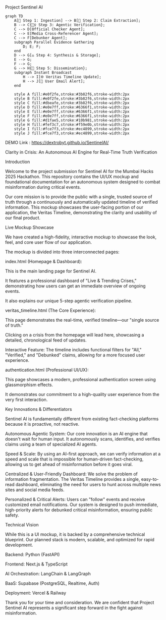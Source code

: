 Project Sentinel AI

```mermaid
graph TD
    A[📡 Step 1: Ingestion] --> B[🎯 Step 2: Claim Extraction];
    B --> C{🕵️‍♀️ Step 3: Agentic Verification};
    C --> D[Official Checker Agent];
    C --> E[Media Cross-Referencer Agent];
    C --> F[Debunker Agent];
    subgraph Parallel Evidence Gathering
        D; E; F;
    end
    D --> G[⚖️ Step 4: Synthesis & Storage];
    E --> G;
    F --> G;
    G --> H{📢 Step 5: Dissemination};
    subgraph Instant Broadcast
        H --> I[🌐 Veritas Timeline Update];
        H --> J[📧 User Email Alert];
    end

    style A fill:#e0f2fe,stroke:#3b82f6,stroke-width:2px
    style B fill:#e0f2fe,stroke:#3b82f6,stroke-width:2px
    style C fill:#dbeafe,stroke:#3b82f6,stroke-width:2px
    style D fill:#e0e7ff,stroke:#6366f1,stroke-width:2px
    style E fill:#e0e7ff,stroke:#6366f1,stroke-width:2px
    style F fill:#e0e7ff,stroke:#6366f1,stroke-width:2px
    style G fill:#d1fae5,stroke:#10b981,stroke-width:2px
    style H fill:#fef3c7,stroke:#f59e0b,stroke-width:2px
    style I fill:#fce7f3,stroke:#ec4899,stroke-width:2px
    style J fill:#fce7f3,stroke:#ec4899,stroke-width:2px
```

DEMO Link : https://dextrobyt.github.io/SentinelAI/

Clarity in Crisis: An Autonomous AI Engine for Real-Time Truth Verification

Introduction

Welcome to the project submission for Sentinel AI for the Mumbai Hacks 2025 Hackathon. This repository contains the UI/UX mockup and foundational documentation for an autonomous system designed to combat misinformation during critical events.

Our core mission is to provide the public with a single, trusted source of truth through a continuously and automatically updated timeline of verified information. This mockup showcases the user-facing portion of our application, the Veritas Timeline, demonstrating the clarity and usability of our final product.

Live Mockup Showcase

We have created a high-fidelity, interactive mockup to showcase the look, feel, and core user flow of our application.

The mockup is divided into three interconnected pages:

index.html (Homepage & Dashboard):

This is the main landing page for Sentinel AI.

It features a professional dashboard of "Live & Trending Crises," demonstrating how users can get an immediate overview of ongoing events.

It also explains our unique 5-step agentic verification pipeline.

veritas_timeline.html (The Core Experience):

This page demonstrates the real-time, verified timeline—our "single source of truth."

Clicking on a crisis from the homepage will lead here, showcasing a detailed, chronological feed of updates.

Interactive Feature: The timeline includes functional filters for "All," "Verified," and "Debunked" claims, allowing for a more focused user experience.

authentication.html (Professional UI/UX):

This page showcases a modern, professional authentication screen using glassmorphism effects.

It demonstrates our commitment to a high-quality user experience from the very first interaction.

Key Innovations & Differentiators

Sentinel AI is fundamentally different from existing fact-checking platforms because it is proactive, not reactive.

Autonomous Agentic System: Our core innovation is an AI engine that doesn't wait for human input. It autonomously scans, identifies, and verifies claims using a team of specialized AI agents.

Speed & Scale: By using an AI-first approach, we can verify information at a speed and scale that is impossible for human-driven fact-checking, allowing us to get ahead of misinformation before it goes viral.

Centralized & User-Friendly Dashboard: We solve the problem of information fragmentation. The Veritas Timeline provides a single, easy-to-read dashboard, eliminating the need for users to hunt across multiple news sites and social media feeds.

Personalized & Critical Alerts: Users can "follow" events and receive customized email notifications. Our system is designed to push immediate, high-priority alerts for debunked critical misinformation, ensuring public safety.

Technical Vision

While this is a UI mockup, it is backed by a comprehensive technical blueprint. Our planned stack is modern, scalable, and optimized for rapid development.

Backend: Python (FastAPI)

Frontend: Next.js & TypeScript

AI Orchestration: LangChain & LangGraph

BaaS: Supabase (PostgreSQL, Realtime, Auth)

Deployment: Vercel & Railway

Thank you for your time and consideration. We are confident that Project Sentinel AI represents a significant step forward in the fight against misinformation.
